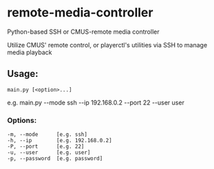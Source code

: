 # remote-media-controller
Python-based SSH or CMUS-remote media controller

Utilize CMUS' remote control, or playerctl's utilities via SSH to manage media playback

## Usage:
    main.py [<option>...]
e.g.
    main.py --mode ssh --ip 192.168.0.2 --port 22 --user user
### Options:
    -m, --mode      [e.g. ssh]
    -h, --ip        [e.g. 192.168.0.2]
    -P, --port      [e.g. 22]
    -u, --user      [e.g. user]
    -p, --password  [e.g. password]
